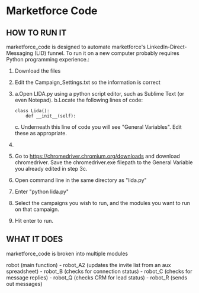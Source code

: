 # Marketforce Code


## HOW TO RUN IT
marketforce_code is designed to automate marketforce's LinkedIn-Direct-Messaging (LID) funnel. To run it on a new computer probably requires Python programming experience.:
1. Download the files 
2. Edit the Campaign_Settings.txt so the information is correct
3.   
    a.Open LIDA.py using a python script editor, such as Sublime Text (or even Notepad).
    b.Locate the following lines of code:
    ```
    class Lida():
	    def __init__(self):
    ```
    c. Underneath this line of code you will see "General Variables". Edit these as appropriate.

4.
5. Go to https://chromedriver.chromium.org/downloads and download chromedriver. Save the chromedriver.exe filepath to the General Variable you already edited in step 3c.
6. Open command line in the same directory as "lida.py"
7. Enter "python lida.py"
8. Select the campaigns you wish to run, and the modules you want to run on that campaign.
9. Hit enter to run.

## WHAT IT DOES
marketforce_code is broken into multiple modules

robot (main function)
    - robot_A2 (updates the invite list from an aux spreadsheet)
    - robot_B (checks for connection status)
    - robot_C (checks for message replies)
    - robot_Q (checks CRM for lead status)
    - robot_R (sends out messages)
    
